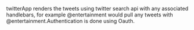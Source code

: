 twitterApp renders the tweets using twitter search api with any associated handlebars, for example @entertainment would pull any tweets with @entertainment.Authentication is done using Oauth.
